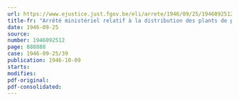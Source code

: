 ```yaml
---
url: https://www.ejustice.just.fgov.be/eli/arrete/1946/09/25/1946092512/justel
title-fr: "Arrêté ministériel relatif à la distribution des plants de pommes de terre (opgeheven door MB 14-02-1948, art. 1)"
date: 1946-09-25
source:
number: 1946092512
page: 888888
case: 1946-09-25/39
publication: 1946-10-09
starts:
modifies:
pdf-original:
pdf-consolidated:
---
```


